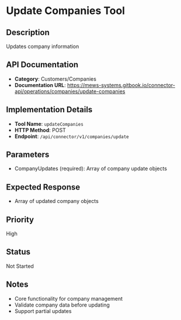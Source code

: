 # Update Companies Tool

## Description
Updates company information

## API Documentation
- **Category**: Customers/Companies
- **Documentation URL**: https://mews-systems.gitbook.io/connector-api/operations/companies/update-companies

## Implementation Details
- **Tool Name**: `updateCompanies`
- **HTTP Method**: POST
- **Endpoint**: `/api/connector/v1/companies/update`

## Parameters
- CompanyUpdates (required): Array of company update objects

## Expected Response
- Array of updated company objects

## Priority
High

## Status
Not Started

## Notes
- Core functionality for company management
- Validate company data before updating
- Support partial updates 